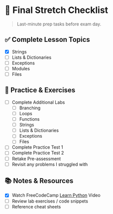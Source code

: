 # 🏁 Final Stretch Checklist

> Last-minute prep tasks before exam day.

## ✅ Complete Lesson Topics
- [x] Strings
- [ ] Lists & Dictionaries
- [ ] Exceptions
- [ ] Modules
- [ ] Files

## 📝 Practice & Exercises
- [ ] Complete Additional Labs
  - [ ] Branching
  - [ ] Loops
  - [ ] Functions
  - [ ] Strings
  - [ ] Lists & Dictionaries
  - [ ] Exceptions
  - [ ] Files
- [ ] Complete Practice Test 1
- [ ] Complete Practice Test 2
- [ ] Retake Pre-assessment
- [ ] Revisit any problems I struggled with

## 📚 Notes & Resources
- [x] Watch FreeCodeCamp [Learn Python](https://www.youtube.com/watch?v=rfscVS0vtbw&t=7907s) Video
- [ ] Review lab exercises / code snippets
- [ ] Reference cheat sheets
